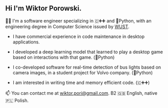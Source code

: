 
## Hi I'm Wiktor Porowski.

👨‍💻 I'm a software engineer specializing in 🇨‌➕➕ and 🐍Python, with an engineering degree in Computer Science issued by [WUST](https://pwr.edu.pl/en/).

- I have commercial experience in code maintenance in desktop applications.

- I developed a deep learning model that learned to play a desktop game based on interactions with that game. (🐍Python)
  
- I co-developed software for real-time detection of bus lights based on camera images, in a student project for Volvo company. (🐍Python)

- I am interested in writing time and memory efficient code. (🇨‌➕➕)

📫 You can contact me at wiktor.pori@gmail.com. B2 🇬🇧 English, native 🇵🇱 Polish.


<!---
wikorp/wikorp is a ✨ special ✨ repository because its `README.md` (this file) appears on your GitHub profile.
You can click the Preview link to take a look at your changes.
--->
